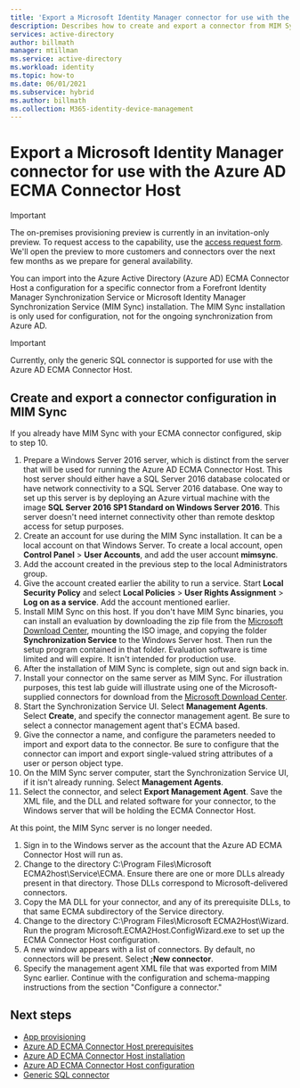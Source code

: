 ```yaml
---
title: 'Export a Microsoft Identity Manager connector for use with the Azure AD ECMA Connector Host'
description: Describes how to create and export a connector from MIM Sync to be used with the Azure AD ECMA Connector Host.
services: active-directory
author: billmath
manager: mtillman
ms.service: active-directory
ms.workload: identity
ms.topic: how-to
ms.date: 06/01/2021
ms.subservice: hybrid
ms.author: billmath
ms.collection: M365-identity-device-management
---
```



# Export a Microsoft Identity Manager connector for use with the Azure AD ECMA Connector Host

>[!IMPORTANT]
> The on-premises provisioning preview is currently in an invitation-only preview. To request access to the capability, use the [access request form](https://aka.ms/onpremprovisioningpublicpreviewaccess). We'll open the preview to more customers and connectors over the next few months as we prepare for general availability.

You can import into the Azure Active Directory (Azure AD) ECMA Connector Host a configuration for a specific connector from a Forefront Identity Manager Synchronization Service or Microsoft Identity Manager Synchronization Service (MIM Sync) installation. The MIM Sync installation is only used for configuration, not for the ongoing synchronization from Azure AD.

>[!IMPORTANT]
>Currently, only the generic SQL connector is supported for use with the Azure AD ECMA Connector Host.

## Create and export a connector configuration in MIM Sync
If you already have MIM Sync with your ECMA connector configured, skip to step 10.

 1. Prepare a Windows Server 2016 server, which is distinct from the server that will be used for running the Azure AD ECMA Connector Host. This host server should either have a SQL Server 2016 database colocated or have network connectivity to a SQL Server 2016 database. One way to set up this server is by deploying an Azure virtual machine with the image **SQL Server 2016 SP1 Standard on Windows Server 2016**. This server doesn't need internet connectivity other than remote desktop access for setup purposes.
 1. Create an account for use during the MIM Sync installation. It can be a local account on that Windows Server. To create a local account, open **Control Panel** > **User Accounts**, and add the user account **mimsync**.
 1. Add the account created in the previous step to the local Administrators group.
 1. Give the account created earlier the ability to run a service. Start **Local Security Policy** and select **Local Policies** > **User Rights Assignment** > **Log on as a service**. Add the account mentioned earlier.
 1. Install MIM Sync on this host. If you don't have MIM Sync binaries, you can install an evaluation by downloading the zip file from the [Microsoft Download Center](https://www.microsoft.com/en-us/download/details.aspx?id=48244), mounting the ISO image, and copying the folder **Synchronization Service** to the Windows Server host. Then run the setup program contained in that folder. Evaluation software is time limited and will expire. It isn't intended for production use.
 1. After the installation of MIM Sync is complete, sign out and sign back in.
 1. Install your connector on the same server as MIM Sync. For illustration purposes, this test lab guide will illustrate using one of the Microsoft-supplied connectors for download from the [Microsoft Download Center](https://www.microsoft.com/en-us/download/details.aspx?id=51495).
 1. Start the Synchronization Service UI. Select **Management Agents**. Select **Create**, and specify the connector management agent. Be sure to select a connector management agent that's ECMA based.
 1. Give the connector a name, and configure the parameters needed to import and export data to the connector. Be sure to configure that the connector can import and export single-valued string attributes of a user or person object type.
 1. On the MIM Sync server computer, start the Synchronization Service UI, if it isn't already running. Select **Management Agents**.
 1. Select the connector, and select **Export Management Agent**. Save the XML file, and the DLL and related software for your connector, to the Windows server that will be holding the ECMA Connector Host.

At this point, the MIM Sync server is no longer needed.

 1. Sign in to the Windows server as the account that the Azure AD ECMA Connector Host will run as.
 1. Change to the directory C:\Program Files\Microsoft ECMA2host\Service\ECMA. Ensure there are one or more DLLs already present in that directory. Those DLLs correspond to Microsoft-delivered connectors.
 1. Copy the MA DLL for your connector, and any of its prerequisite DLLs, to that same ECMA subdirectory of the Service directory.
 1. Change to the directory C:\Program Files\Microsoft ECMA2Host\Wizard. Run the program Microsoft.ECMA2Host.ConfigWizard.exe to set up the ECMA Connector Host configuration.
 1. A new window appears with a list of connectors. By default, no connectors will be present. Select **;New connector**.
 1. Specify the management agent XML file that was exported from MIM Sync earlier. Continue with the configuration and schema-mapping instructions from the section "Configure a connector."

## Next steps

- [App provisioning](user-provisioning.md)
- [Azure AD ECMA Connector Host prerequisites](on-premises-ecma-prerequisites.md)
- [Azure AD ECMA Connector Host installation](on-premises-ecma-install.md)
- [Azure AD ECMA Connector Host configuration](on-premises-ecma-configure.md)
- [Generic SQL connector](on-premises-sql-connector-configure.md)